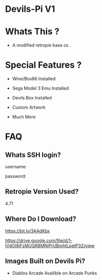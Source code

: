 # Devils-Pi V1

# Whats This ?

- A modified retropie base os .

# Special Features ? 

- Wine/Box86 Installed

- Sega Model 3 Emu Installed

- Devils Box Installed 

- Custom Artwork 

- Much More

# FAQ

  ## Whats SSH login? ##

username:

password:

  ## Retropie Version Used? ##

4.71

  ## Where Do I Download? ##
  
https://bit.ly/3AAdKbx


https://drive.google.com/file/d/1-IVdOI8jFsMUQR8MNjPrUBmhtLpetP32/view

  ## Images Built on Devils Pi? ##

- Diablos Arcade 
    Availible on Arcade Punks 
